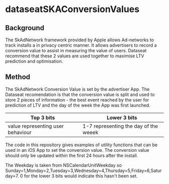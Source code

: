 # dataseatSKAConversionValues

## Background

The SkAdNetwork framework provided by Apple allows Ad-networks to track installs a in privacy centric manner. It allows advertisers to record a conversion value to assist in measuring the value of users. Dataseat recommend that these 2 values are used together to maximise LTV prediction and optimisation.

## Method

The SkAdNetwork Conversion Value is set by the advertiser App. The Dataseat recomendation is that the conversion value is split and used to store 2 pieces of information - the best event reached by the user for prediction of LTV and the day of the week the App was first launched.

| Top 3 bits | Lower 3 bits | 
| ------------- | --------------- | 
| value representing user behaviour  | 1-7 representing the day of the weeek |

The code in this repository gives examples of utility functions that can be used in an iOS App to set the conversion value. The conversion value should only be updated within the first 24 hours after the install.

The Weekday is taken from NSCalendarUnitWeekday so Sunday=1,Monday=2,Tuesday=3,Wednesday=4,Thursday=5,Friday=6,Saturday=7.  0 for the lower 3 bits would indicate this hasn't been set.

